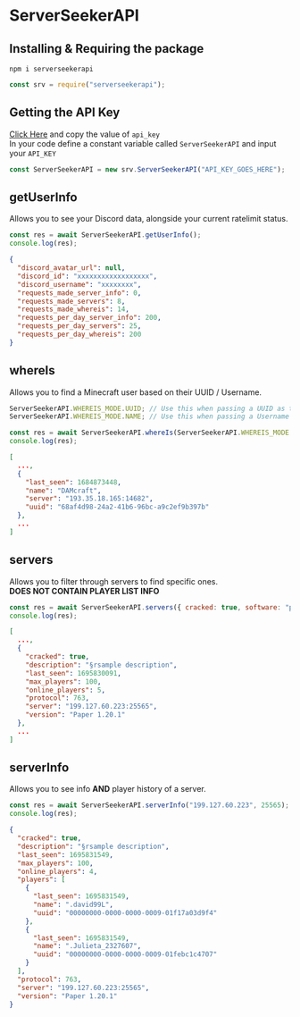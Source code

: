 # ServerSeekerAPI

## Installing & Requiring the package

`npm i serverseekerapi`
```js
const srv = require("serverseekerapi");
```

## Getting the API Key
[Click Here](https://discord.com/api/oauth2/authorize?client_id=1087083964432404590&redirect_uri=https%3A%2F%2Fapi.serverseeker.net%2Fdiscord_callback&response_type=code&scope=identify) and copy the value of `api_key`
<br>
In your code define a constant variable called `ServerSeekerAPI` and input your `API_KEY`
```js
const ServerSeekerAPI = new srv.ServerSeekerAPI("API_KEY_GOES_HERE");
```

## getUserInfo
Allows you to see your Discord data, alongside your current ratelimit status.
```js
const res = await ServerSeekerAPI.getUserInfo();
console.log(res);
```
```json
{
  "discord_avatar_url": null,
  "discord_id": "xxxxxxxxxxxxxxxxxx",
  "discord_username": "xxxxxxxx",
  "requests_made_server_info": 0,
  "requests_made_servers": 8,
  "requests_made_whereis": 14,
  "requests_per_day_server_info": 200,
  "requests_per_day_servers": 25,
  "requests_per_day_whereis": 200
}
```

## whereIs
Allows you to find a Minecraft user based on their UUID / Username.
```js
ServerSeekerAPI.WHEREIS_MODE.UUID; // Use this when passing a UUID as the 2nd parameter
ServerSeekerAPI.WHEREIS_MODE.NAME; // Use this when passing a Username as the 2nd parameter
```
```js
const res = await ServerSeekerAPI.whereIs(ServerSeekerAPI.WHEREIS_MODE.NAME, "DAMCraft");
console.log(res);
```

```json
[
  ...,
  {
    "last_seen": 1684873448,
    "name": "DAMcraft",
    "server": "193.35.18.165:14682",
    "uuid": "68af4d98-24a2-41b6-96bc-a9c2ef9b397b"
  },
  ...
]
```

## servers
Allows you to filter through servers to find specific ones.</br>
<b>DOES NOT CONTAIN PLAYER LIST INFO</b>

```js
const res = await ServerSeekerAPI.servers({ cracked: true, software: "paper", online_players: 5 });
console.log(res);
```
```json
[
  ...,
  {
    "cracked": true,
    "description": "§rsample description",
    "last_seen": 1695830091,
    "max_players": 100,
    "online_players": 5,
    "protocol": 763,
    "server": "199.127.60.223:25565",
    "version": "Paper 1.20.1"
  },
  ...
]
```

## serverInfo
Allows you to see info <b>AND</b> player history of a server.

```js
const res = await ServerSeekerAPI.serverInfo("199.127.60.223", 25565); // 2nd parameter defaults to 25565
console.log(res);
```
```json
{
  "cracked": true,
  "description": "§rsample description",
  "last_seen": 1695831549,
  "max_players": 100,
  "online_players": 4,
  "players": [
    {
      "last_seen": 1695831549,
      "name": ".david99L",
      "uuid": "00000000-0000-0000-0009-01f17a03d9f4"
    },
    {
      "last_seen": 1695831549,
      "name": ".Julieta_2327607",
      "uuid": "00000000-0000-0000-0009-01febc1c4707"
    }
  ],
  "protocol": 763,
  "server": "199.127.60.223:25565",
  "version": "Paper 1.20.1"
}
```
